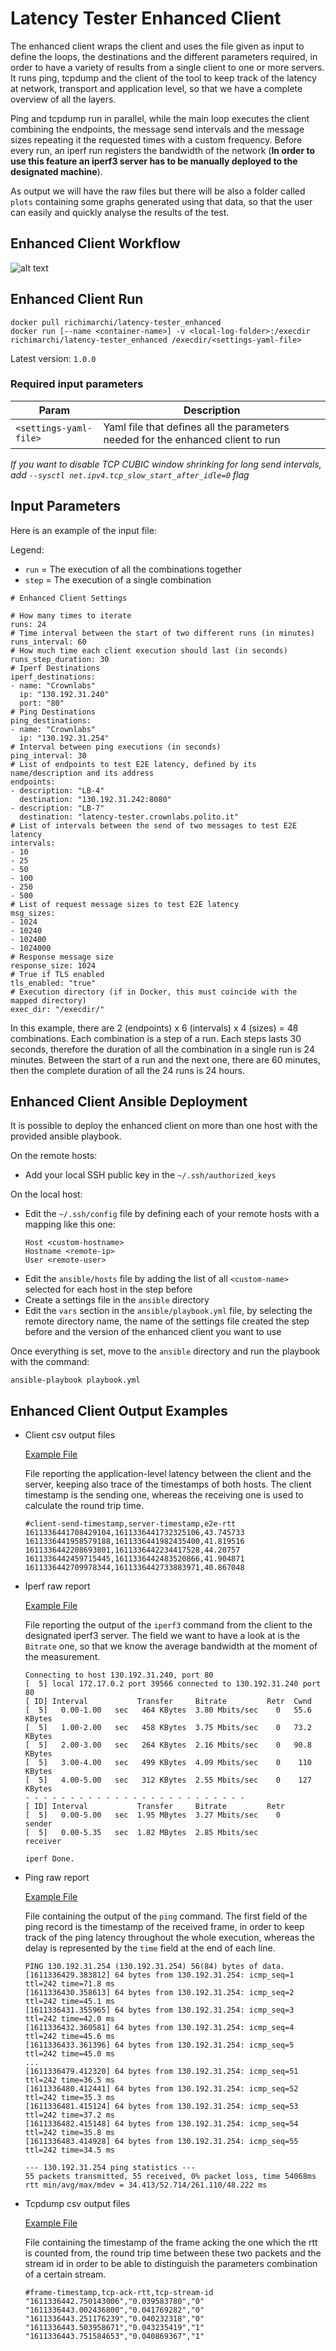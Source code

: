 # Latency Tester Enhanced Client

The enhanced client wraps the client and uses the file given as input to define the loops, the destinations and the different
parameters required, in order to have a variety of results from a single client to one or more servers.
It runs ping, tcpdump and the client of the tool to keep track of the latency at network, transport and application
level, so that we have a complete overview of all the layers.

Ping and tcpdump run in parallel, while the main loop executes the client combining the endpoints, the message send
intervals and the message sizes repeating it the requested times with a custom frequency. Before every run, an iperf run
registers the bandwidth of the network (**In order to use this feature an iperf3 server has to be manually deployed to 
the designated machine**).

As output we will have the raw files but there will be also a folder called `plots` containing some graphs generated
using that data, so that the user can easily and quickly analyse the results of the test.

## Enhanced Client Workflow

![alt text](../images/workflow.png "Workflow")

## Enhanced Client Run

```
docker pull richimarchi/latency-tester_enhanced
docker run [--name <container-name>] -v <local-log-folder>:/execdir richimarchi/latency-tester_enhanced /execdir/<settings-yaml-file>
```

Latest version: `1.0.0`

### Required input parameters

|Param|Description|
|---|---|
|`<settings-yaml-file>`|Yaml file that defines all the parameters needed for the enhanced client to run|


*If you want to disable TCP CUBIC window shrinking for long send intervals, add `--sysctl net.ipv4.tcp_slow_start_after_idle=0` flag*

## Input Parameters

Here is an example of the input file:

Legend:

- `run` = The execution of all the combinations together
- `step` = The execution of a single combination

```
# Enhanced Client Settings

# How many times to iterate
runs: 24
# Time interval between the start of two different runs (in minutes)
runs_interval: 60
# How much time each client execution should last (in seconds)
runs_step_duration: 30
# Iperf Destinations
iperf_destinations:
- name: "Crownlabs"
  ip: "130.192.31.240"
  port: "80"
# Ping Destinations
ping_destinations:
- name: "Crownlabs"
  ip: "130.192.31.254"
# Interval between ping executions (in seconds)
ping_interval: 30
# List of endpoints to test E2E latency, defined by its name/description and its address
endpoints:
- description: "LB-4"
  destination: "130.192.31.242:8080"
- description: "LB-7"
  destination: "latency-tester.crownlabs.polito.it"
# List of intervals between the send of two messages to test E2E latency
intervals:
- 10
- 25
- 50
- 100
- 250
- 500
# List of request message sizes to test E2E latency
msg_sizes:
- 1024
- 10240
- 102400
- 1024000
# Response message size
response_size: 1024
# True if TLS enabled
tls_enabled: "true"
# Execution directory (if in Docker, this must coincide with the mapped directory)
exec_dir: "/execdir/"
```

In this example, there are 2 (endpoints) x 6 (intervals) x 4 (sizes) = 48 combinations. Each combination is a step of a
run. Each steps lasts 30 seconds, therefore the duration of all the combination in a single run is 24 minutes. Between
the start of a run and the next one, there are 60 minutes, then the complete duration of all the 24 runs is 24 hours.


## Enhanced Client Ansible Deployment

It is possible to deploy the enhanced client on more than one host with the provided ansible playbook.

On the remote hosts:

- Add your local SSH public key in the `~/.ssh/authorized_keys`

On the local host:

- Edit the `~/.ssh/config` file by defining each of your remote hosts with a mapping like this one:
  ```
  Host <custom-hostname>
  Hostname <remote-ip>
  User <remote-user>
  ```
- Edit the `ansible/hosts` file by adding the list of all `<custom-name>` selected for each host in the step before
- Create a settings file  in the `ansible` directory
- Edit the `vars` section in the `ansible/playbook.yml` file, by selecting the remote directory name, the name of the
  settings file created the step before and the version of the enhanced client you want to use

Once everything is set, move to the `ansible` directory and run the playbook with the command:
```
ansible-playbook playbook.yml
```

## Enhanced Client Output Examples

- Client csv output files

  [Example File](../examples/1-130.192.31.242:8080.i250.x1024.csv)

  File reporting the application-level latency between the client and the server, keeping also trace of the timestamps
  of both hosts. The client timestamp is the sending one, whereas the receiving one is used to calculate the round trip
  time.

  ```
  #client-send-timestamp,server-timestamp,e2e-rtt
  1611336441708429104,1611336441732325106,43.745733
  1611336441958579188,1611336441982435400,41.819516
  1611336442208693801,1611336442234417528,44.20757
  1611336442459715445,1611336442483520866,41.904871
  1611336442709978344,1611336442733883971,40.867048
  ```

- Iperf raw report

  [Example File](../examples/1-iperf_Crownlabs.txt)

  File reporting the output of the `iperf3` command from the client to the designated iperf3 server. The field we want
  to have a look at is the `Bitrate` one, so that we know the average bandwidth at the moment of the measurement.

  ```
  Connecting to host 130.192.31.240, port 80
  [  5] local 172.17.0.2 port 39566 connected to 130.192.31.240 port 80
  [ ID] Interval           Transfer     Bitrate         Retr  Cwnd
  [  5]   0.00-1.00   sec   464 KBytes  3.80 Mbits/sec    0   55.6 KBytes       
  [  5]   1.00-2.00   sec   458 KBytes  3.75 Mbits/sec    0   73.2 KBytes       
  [  5]   2.00-3.00   sec   264 KBytes  2.16 Mbits/sec    0   90.8 KBytes       
  [  5]   3.00-4.00   sec   499 KBytes  4.09 Mbits/sec    0    110 KBytes       
  [  5]   4.00-5.00   sec   312 KBytes  2.55 Mbits/sec    0    127 KBytes
  - - - - - - - - - - - - - - - - - - - - - - - - -
  [ ID] Interval           Transfer     Bitrate         Retr
  [  5]   0.00-5.00   sec  1.95 MBytes  3.27 Mbits/sec    0             sender
  [  5]   0.00-5.35   sec  1.82 MBytes  2.85 Mbits/sec                  receiver
  
  iperf Done.
  ```

- Ping raw report

  [Example File](../examples/ping_Crownlabs.txt)

  File containing the output of the `ping` command. The first field of the ping record is the timestamp of the received
  frame, in order to keep track of the ping latency throughout the whole execution, whereas the delay is represented by
  the `time` field at the end of each line.

  ```
  PING 130.192.31.254 (130.192.31.254) 56(84) bytes of data.
  [1611336429.383812] 64 bytes from 130.192.31.254: icmp_seq=1 ttl=242 time=71.8 ms
  [1611336430.358613] 64 bytes from 130.192.31.254: icmp_seq=2 ttl=242 time=45.1 ms
  [1611336431.355965] 64 bytes from 130.192.31.254: icmp_seq=3 ttl=242 time=42.0 ms
  [1611336432.360581] 64 bytes from 130.192.31.254: icmp_seq=4 ttl=242 time=45.6 ms
  [1611336433.361396] 64 bytes from 130.192.31.254: icmp_seq=5 ttl=242 time=45.0 ms
  ...
  [1611336479.412320] 64 bytes from 130.192.31.254: icmp_seq=51 ttl=242 time=36.5 ms
  [1611336480.412441] 64 bytes from 130.192.31.254: icmp_seq=52 ttl=242 time=35.3 ms
  [1611336481.415124] 64 bytes from 130.192.31.254: icmp_seq=53 ttl=242 time=37.2 ms
  [1611336482.415148] 64 bytes from 130.192.31.254: icmp_seq=54 ttl=242 time=35.8 ms
  [1611336483.414928] 64 bytes from 130.192.31.254: icmp_seq=55 ttl=242 time=34.5 ms
  
  --- 130.192.31.254 ping statistics ---
  55 packets transmitted, 55 received, 0% packet loss, time 54068ms
  rtt min/avg/max/mdev = 34.413/52.714/261.110/48.222 ms
  ```

- Tcpdump csv output files

  [Example File](../examples/1-tcpdump_report.csv)

  File containing the timestamp of the frame acking the one which the rtt is counted from, the round trip time between
  these two packets and the stream id in order to be able to distinguish the parameters combination of a certain stream.

  ```
  #frame-timestamp,tcp-ack-rtt,tcp-stream-id
  "1611336442.750143006","0.039583780","0"
  "1611336443.002436800","0.041769282","0"
  "1611336443.251176239","0.040232318","0"
  "1611336443.503958671","0.043235419","1"
  "1611336443.751584653","0.040869367","1"
  ```
